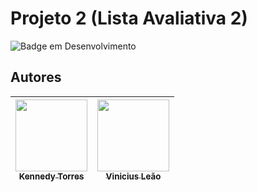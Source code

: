 # Projeto 2 (Lista Avaliativa 2)

![Badge em Desenvolvimento](http://img.shields.io/static/v1?label=STATUS&message=EM%20DESENVOLVIMENTO&color=GREEN&style=for-the-badge)

## Autores

| [<img src="https://avatars.githubusercontent.com/u/128331199?v=4" width=115><br><sub>Kennedy Torres</sub>](https://github.com/Kennedy-Torres) | [<img src="https://avatars.githubusercontent.com/u/111468790?v=4" width=115><br><sub>Vinicius Leão</sub>](https://github.com/Viniciusleao99) | 
| :---: | :---: |
